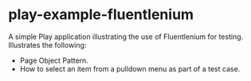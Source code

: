 play-example-fluentlenium
=====================================

A simple Play application illustrating the use of Fluentlenium for testing. Illustrates the following:

  * Page Object Pattern.
  * How to select an item from a pulldown menu as part of a test case.


